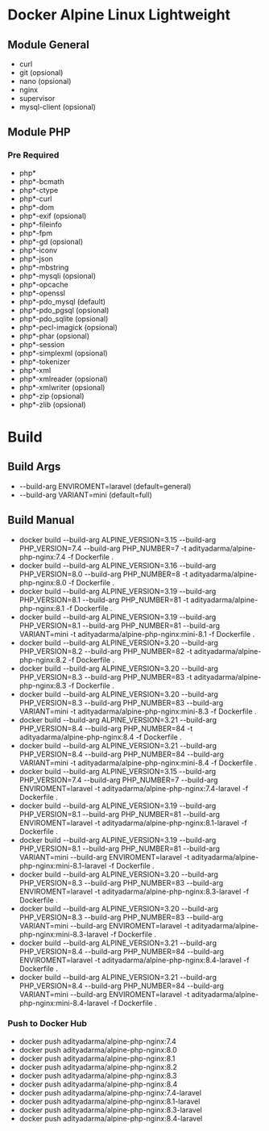 # Docker Alpine Linux Lightweight

## Module General
- curl
- git (opsional)
- nano (opsional)
- nginx
- supervisor
- mysql-client (opsional)

## Module PHP
### Pre Required
- php*
- php*-bcmath
- php*-ctype
- php*-curl
- php*-dom
- php*-exif (opsional)
- php*-fileinfo
- php*-fpm
- php*-gd (opsional)
- php*-iconv
- php*-json
- php*-mbstring
- php*-mysqli (opsional)
- php*-opcache
- php*-openssl
- php*-pdo_mysql (default)
- php*-pdo_pgsql (opsional)
- php*-pdo_sqlite (opsional)
- php*-pecl-imagick (opsional)
- php*-phar (opsional)
- php*-session
- php*-simplexml (opsional)
- php*-tokenizer
- php*-xml
- php*-xmlreader (opsional)
- php*-xmlwriter (opsional)
- php*-zip (opsional)
- php*-zlib (opsional)

# Build

## Build Args
- --build-arg ENVIROMENT=laravel (default=general)
- --build-arg VARIANT=mini (default=full)

## Build Manual
- docker build --build-arg ALPINE_VERSION=3.15 --build-arg PHP_VERSION=7.4 --build-arg PHP_NUMBER=7 -t adityadarma/alpine-php-nginx:7.4 -f Dockerfile .
- docker build --build-arg ALPINE_VERSION=3.16 --build-arg PHP_VERSION=8.0 --build-arg PHP_NUMBER=8 -t adityadarma/alpine-php-nginx:8.0 -f Dockerfile .
- docker build --build-arg ALPINE_VERSION=3.19 --build-arg PHP_VERSION=8.1 --build-arg PHP_NUMBER=81 -t adityadarma/alpine-php-nginx:8.1 -f Dockerfile .
- docker build --build-arg ALPINE_VERSION=3.19 --build-arg PHP_VERSION=8.1 --build-arg PHP_NUMBER=81 --build-arg VARIANT=mini -t adityadarma/alpine-php-nginx:mini-8.1 -f Dockerfile .
- docker build --build-arg ALPINE_VERSION=3.20 --build-arg PHP_VERSION=8.2 --build-arg PHP_NUMBER=82 -t adityadarma/alpine-php-nginx:8.2 -f Dockerfile .
- docker build --build-arg ALPINE_VERSION=3.20 --build-arg PHP_VERSION=8.3 --build-arg PHP_NUMBER=83 -t adityadarma/alpine-php-nginx:8.3 -f Dockerfile .
- docker build --build-arg ALPINE_VERSION=3.20 --build-arg PHP_VERSION=8.3 --build-arg PHP_NUMBER=83 --build-arg VARIANT=mini -t adityadarma/alpine-php-nginx:mini-8.3 -f Dockerfile .
- docker build --build-arg ALPINE_VERSION=3.21 --build-arg PHP_VERSION=8.4 --build-arg PHP_NUMBER=84 -t adityadarma/alpine-php-nginx:8.4 -f Dockerfile .
- docker build --build-arg ALPINE_VERSION=3.21 --build-arg PHP_VERSION=8.4 --build-arg PHP_NUMBER=84 --build-arg VARIANT=mini -t adityadarma/alpine-php-nginx:mini-8.4 -f Dockerfile .
- docker build --build-arg ALPINE_VERSION=3.15 --build-arg PHP_VERSION=7.4 --build-arg PHP_NUMBER=7 --build-arg ENVIROMENT=laravel -t adityadarma/alpine-php-nginx:7.4-laravel -f Dockerfile .
- docker build --build-arg ALPINE_VERSION=3.19 --build-arg PHP_VERSION=8.1 --build-arg PHP_NUMBER=81 --build-arg ENVIROMENT=laravel -t adityadarma/alpine-php-nginx:8.1-laravel -f Dockerfile .
- docker build --build-arg ALPINE_VERSION=3.19 --build-arg PHP_VERSION=8.1 --build-arg PHP_NUMBER=81 --build-arg VARIANT=mini --build-arg ENVIROMENT=laravel -t adityadarma/alpine-php-nginx:mini-8.1-laravel -f Dockerfile .
- docker build --build-arg ALPINE_VERSION=3.20 --build-arg PHP_VERSION=8.3 --build-arg PHP_NUMBER=83 --build-arg ENVIROMENT=laravel -t adityadarma/alpine-php-nginx:8.3-laravel -f Dockerfile .
- docker build --build-arg ALPINE_VERSION=3.20 --build-arg PHP_VERSION=8.3 --build-arg PHP_NUMBER=83 --build-arg VARIANT=mini --build-arg ENVIROMENT=laravel -t adityadarma/alpine-php-nginx:mini-8.3-laravel -f Dockerfile .
- docker build --build-arg ALPINE_VERSION=3.21 --build-arg PHP_VERSION=8.4 --build-arg PHP_NUMBER=84 --build-arg ENVIROMENT=laravel -t adityadarma/alpine-php-nginx:8.4-laravel -f Dockerfile .
- docker build --build-arg ALPINE_VERSION=3.21 --build-arg PHP_VERSION=8.4 --build-arg PHP_NUMBER=84 --build-arg VARIANT=mini --build-arg ENVIROMENT=laravel -t adityadarma/alpine-php-nginx:mini-8.4-laravel -f Dockerfile .

### Push to Docker Hub
- docker push adityadarma/alpine-php-nginx:7.4
- docker push adityadarma/alpine-php-nginx:8.0
- docker push adityadarma/alpine-php-nginx:8.1
- docker push adityadarma/alpine-php-nginx:8.2
- docker push adityadarma/alpine-php-nginx:8.3
- docker push adityadarma/alpine-php-nginx:8.4
- docker push adityadarma/alpine-php-nginx:7.4-laravel
- docker push adityadarma/alpine-php-nginx:8.1-laravel
- docker push adityadarma/alpine-php-nginx:8.3-laravel
- docker push adityadarma/alpine-php-nginx:8.4-laravel